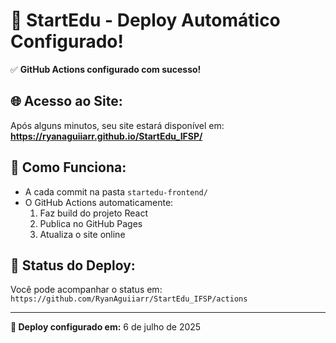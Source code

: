 # 🎉 StartEdu - Deploy Automático Configurado!

✅ **GitHub Actions configurado com sucesso!**

## 🌐 **Acesso ao Site:**

Após alguns minutos, seu site estará disponível em:
**https://ryanaguiiarr.github.io/StartEdu_IFSP/**

## 🔄 **Como Funciona:**

- A cada commit na pasta `startedu-frontend/`
- O GitHub Actions automaticamente:
  1. Faz build do projeto React
  2. Publica no GitHub Pages
  3. Atualiza o site online

## 📱 **Status do Deploy:**

Você pode acompanhar o status em:
`https://github.com/RyanAguiiarr/StartEdu_IFSP/actions`

---

**🚀 Deploy configurado em:** 6 de julho de 2025
